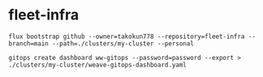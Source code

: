 # fleet-infra

```shell
flux bootstrap github --owner=takokun778 --repository=fleet-infra --branch=main --path=./clusters/my-cluster --personal
```

```shell
gitops create dashboard ww-gitops --password=password --export > ./clusters/my-cluster/weave-gitops-dashboard.yaml
```
